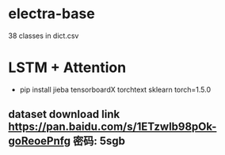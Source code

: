 # electra-base
38 classes in dict.csv


# LSTM + Attention

- pip install jieba tensorboardX torchtext sklearn torch=1.5.0

##  dataset  download link  https://pan.baidu.com/s/1ETzwlb98pOk-goReoePnfg 密码: 5sgb